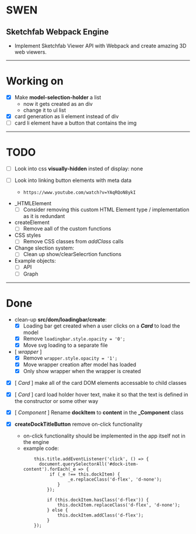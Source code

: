 # SWEN

## Sketchfab Webpack Engine

* Implement Sketchfab Viewer API with Webpack and create amazing 3D web viewers.

---

# Working on
  
* [x] Make **model-selection-holder** a list
  * now it gets created as an div
  * change it to ul list
* [x] card generation as li element instead of div
* [ ] card li element have a button that contains the img

---

# TODO

* [ ] Look into css **visually-hidden** insted of display: none

* [ ] Look into linking button elements with meta data
  * ``` https://www.youtube.com/watch?v=YAqRQoN8ykI ```

* _HTMLElement 
  * [ ] Consider removing this custom HTML Element type / implementation as it is redundant

* createElement
  * [ ] Remove aall of the custom functions

* CSS styles
  * [ ] Remove CSS classes from *addClass* calls

* Change slection system:
    * [ ] Clean up show/clearSelecrtion functions

* Example objects:
  * [ ] API
  * [ ] Graph 

--- 

# Done

* clean-up **src/dom/loadingbar/create**:
  * [x] Loading bar get created when a user clicks on a **_Card_** to load the model
  * [x] Remove ```loadingbar.style.opacity = '0';```
  * [x] Move svg loading to a separate file

* [ _wrapper_ ] 
  * [x] Remove ```wrapper.style.opacity = '1';```
  * [x] Move wrapper creation after model has loaded
  * [x] Only show wrapper when the wrapper is created

* [x] [ _Card_ ] make all of the card DOM elements accessable to child classes 

* [x] [ _Card_ ] card load holder hover text, make it so that the text is defined in the constructor or some other way

* [x] [ _Component_ ] Rename **dockItem** to **content** in the **_Component** class

* [x] **createDockTitleButton** remove on-click functionality
  * on-click functionality should be implemented in the app itself not in the engine
  * example code:
    ```
        this.title.addEventListener('click', () => {
          document.querySelectorAll('#dock-item-content').forEach(_e => {
              if (_e !== this.dockItem) {
                     _e.replaceClass('d-flex', 'd-none');
                 }
             });

             if (this.dockItem.hasClass('d-flex')) {
                 this.dockItem.replaceClass('d-flex', 'd-none');
             } else {
                 this.dockItem.addClass('d-flex');
             }
        });
      ```
